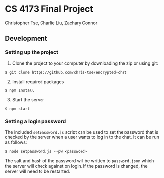 # CS 4173 Final Project

Christopher Tse, Charlie Liu, Zachary Connor

## Development

### Setting up the project

1. Clone the project to your computer by downloading the zip or using git:  
```
$ git clone https://github.com/chris-tse/encrypted-chat
```

2. Install required packages
```
$ npm install
```

3. Start the server
```
$ npm start
```

### Setting a login password

The included `setpassword.js` script can be used to set the password that is checked by the server when a user wants to log in to the chat. It can be run as follows:

```
$ node setpassword.js --pw <password>
```

The salt and hash of the password will be written to `password.json` which the server will check against on login. If the password is changed, the server will need to be restarted.